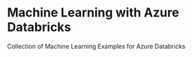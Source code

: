 # Machine Learning with Azure Databricks
Collection of Machine Learning Examples for Azure Databricks
